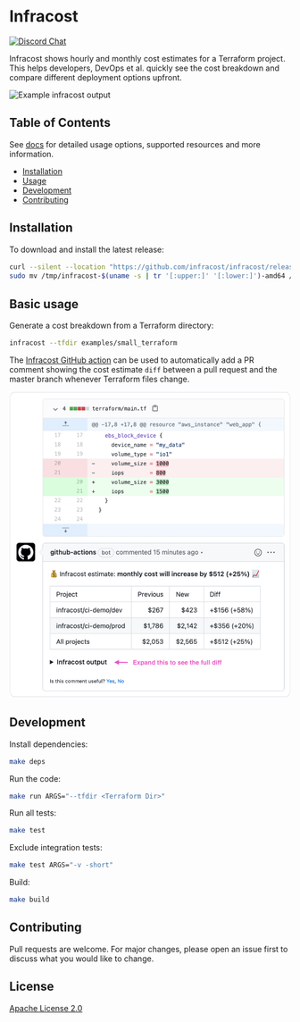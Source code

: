 # Infracost

<a href="https://discord.gg/Cu9ftEg"><img alt="Discord Chat" src="https://img.shields.io/discord/746703155953270794.svg"></a>

Infracost shows hourly and monthly cost estimates for a Terraform project. This helps developers, DevOps et al. quickly see the cost breakdown and compare different deployment options upfront.

<img src="examples/screenshot.png" width=557 alt="Example infracost output" />

## Table of Contents

See [docs](https://docs.infracost.io) for detailed usage options, supported resources and more information.

* [Installation](#installation)
* [Usage](#basic_usage)
* [Development](#development)
* [Contributing](#contributing)

## Installation

To download and install the latest release:

```sh
curl --silent --location "https://github.com/infracost/infracost/releases/latest/download/infracost-$(uname -s)-amd64.tar.gz" | tar xz -C /tmp
sudo mv /tmp/infracost-$(uname -s | tr '[:upper:]' '[:lower:]')-amd64 /usr/local/bin/infracost
```

## Basic usage

Generate a cost breakdown from a Terraform directory:
```sh
infracost --tfdir examples/small_terraform
```

The [Infracost GitHub action](https://github.com/marketplace/actions/run-infracost) can be used to automatically add a PR comment showing the cost estimate `diff` between a pull request and the master branch whenever Terraform files change.

<img src="https://raw.githubusercontent.com/infracost/infracost-gh-action/master/screenshot.png" width=557 alt="Example infracost diff usage" />

## Development

Install dependencies:
```sh
make deps
```

Run the code:
```sh
make run ARGS="--tfdir <Terraform Dir>"
```

Run all tests:
```sh
make test
```

Exclude integration tests:
```sh
make test ARGS="-v -short"
```

Build:
```sh
make build
```

## Contributing

Pull requests are welcome. For major changes, please open an issue first to discuss what you would like to change.

## License

[Apache License 2.0](https://choosealicense.com/licenses/apache-2.0/)

